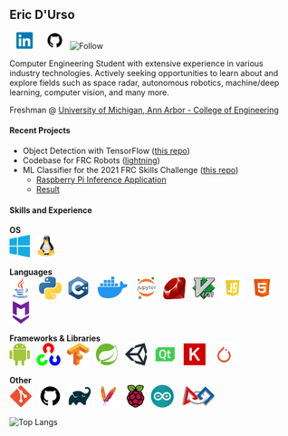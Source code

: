 ## Eric D'Urso

<a href="https://www.linkedin.com/in/edurso/"><img height="30" src="https://github.com/edurso/edurso/blob/master/img/linkedin.png"></a>&nbsp;&nbsp;
<a href="https://www.github.com/edurso/"><img height="30" src="https://github.com/edurso/edurso/blob/master/img/github.png"></a>&nbsp;&nbsp;
![Follow](https://img.shields.io/github/followers/edurso?style=social)

Computer Engineering Student with extensive experience in various industry technologies.
Actively seeking opportunities to learn about and explore fields such as space radar, autonomous robotics, machine/deep learning, computer vision, and many more.

Freshman @ [University of Michigan, Ann Arbor - College of Engineering](https://www.engin.umich.edu/)

#### Recent Projects

- Object Detection with TensorFlow ([this repo](https://github.com/edurso/obj-detect))
- Codebase for FRC Robots ([lightning](https://github.com/frc-862/lightning))
- ML Classifier for the 2021 FRC Skills Challenge ([this repo](https://github.com/frc-862/galactic-search-nb))
  - [Raspberry Pi Inference Application](https://github.com/frc-862/mcqueen-vision)
  - [Result](https://lightningrobotics.smugmug.com/2020-21-Folder/n-jZqhV9/2021---Skills-Challenge-Videos/i-pNbf3jw/A)

#### Skills and Experience

**OS** \
<img height="40" src="https://github.com/edurso/edurso/blob/master/img/windows.png">&nbsp;&nbsp;
<img height="40" src="https://github.com/edurso/edurso/blob/master/img/linux.png">&nbsp;&nbsp;

**Languages** \
<img height="40" src="https://github.com/edurso/edurso/blob/master/img/java.png">&nbsp;&nbsp;
<img height="40" src="https://github.com/edurso/edurso/blob/master/img/python.png">&nbsp;&nbsp;
<img height="40" src="https://github.com/edurso/edurso/blob/master/img/cpp.png">&nbsp;&nbsp;
<img height="40" src="https://github.com/edurso/edurso/blob/master/img/docker.png">&nbsp;&nbsp;
<img height="40" src="https://github.com/edurso/edurso/blob/master/img/jupyter.png">&nbsp;&nbsp;
<img height="40" src="https://github.com/edurso/edurso/blob/master/img/ruby.png">&nbsp;&nbsp;
<img height="40" src="https://github.com/edurso/edurso/blob/master/img/vim.png">&nbsp;&nbsp;
<img height="40" src="https://github.com/edurso/edurso/blob/master/img/javascript.png">&nbsp;&nbsp;
<img height="40" src="https://github.com/edurso/edurso/blob/master/img/html.png">&nbsp;&nbsp;
<img height="40" src="https://github.com/edurso/edurso/blob/master/img/markdown.png">&nbsp;&nbsp;

**Frameworks & Libraries** \
<img height="40" src="https://github.com/edurso/edurso/blob/master/img/android.png">&nbsp;&nbsp;
<img height="40" src="https://github.com/edurso/edurso/blob/master/img/opencv.png">&nbsp;&nbsp;
<img height="40" src="https://github.com/edurso/edurso/blob/master/img/tensorflow.png">&nbsp;&nbsp;
<img height="40" src="https://github.com/edurso/edurso/blob/master/img/spring.png">&nbsp;&nbsp;
<img height="40" src="https://github.com/edurso/edurso/blob/master/img/unity.png">&nbsp;&nbsp;
<img height="40" src="https://github.com/edurso/edurso/blob/master/img/qt.png">&nbsp;&nbsp;
<img height="40" src="https://github.com/edurso/edurso/blob/master/img/keras.png">&nbsp;&nbsp;
<img height="40" src="https://github.com/edurso/edurso/blob/master/img/pytorch.png">&nbsp;&nbsp;

**Other** \
<img height="40" src="https://github.com/edurso/edurso/blob/master/img/git.png">&nbsp;&nbsp;
<img height="40" src="https://github.com/edurso/edurso/blob/master/img/github.png">&nbsp;&nbsp;
<img height="40" src="https://github.com/edurso/edurso/blob/master/img/gradle.png">&nbsp;&nbsp;
<img height="40" src="https://github.com/edurso/edurso/blob/master/img/maven.png">&nbsp;&nbsp;
<img height="40" src="https://github.com/edurso/edurso/blob/master/img/rpi.png">&nbsp;&nbsp;
<img height="40" src="https://github.com/edurso/edurso/blob/master/img/arduino.png">&nbsp;&nbsp;
<img height="40" src="https://github.com/edurso/edurso/blob/master/img/first.png">&nbsp;&nbsp;

![Top Langs](https://github-readme-stats.vercel.app/api/top-langs/?username=edurso&layout=compact&langs_count=10&theme=dark)
